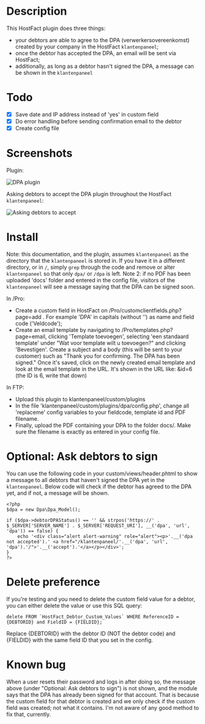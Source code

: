# Description

This HostFact plugin does three things:
- your debtors are able to agree to the DPA (verwerkersovereenkomst) created by your company in the HostFact `klantenpaneel`;
- once the debtor has accepted the DPA, an email will be sent via HostFact;
- additionally, as long as a debtor hasn't signed the DPA, a message can be shown in the `klantenpaneel`

# Todo
- [x] Save date and IP address instead of 'yes' in custom field
- [x] Do error handling before sending confirmation email to the debtor
- [x] Create config file

# Screenshots

Plugin:

![DPA plugin](https://i.imgur.com/wtMLjBs.png)

Asking debtors to accept the DPA plugin throughout the HostFact `klantenpaneel`:

![Asking debtors to accept](https://i.imgur.com/LX3OR9A.png)

# Install

Note: this documentation, and the plugin, assumes `klantenpaneel` as the directory that the `klantenpaneel` is stored in. If you have it in a different directory, or in `/`, simply `grep` through the code and remove or alter `klantenpaneel` so that only `dpa/` or `/dpa` is left.
Note 2: if no PDF has been uploaded 'docs' folder and entered in the config file, visitors of the `klantenpaneel` will see a message saying that the DPA can be signed soon.

In /Pro:

- Create a custom field in HostFact on /Pro/customclientfields.php?page=add . For example 'DPA' in capitals (without '') as name and field code ('Veldcode');
- Create an email template by navigating to /Pro/templates.php?page=email, clicking 'Template toevoegen', selecting 'een standaard template' under "Wat voor template wilt u toevoegen?" and clicking 'Bevestigen'. Create a subject and a body (this will be sent to your customer) such as "Thank you for confirming. The DPA has been signed." Once it's saved, click on the newly created email template and look at the email template in the URL. It's shown in the URL like: &id=6 (the ID is 6, write that down)

In FTP:

- Upload this plugin to klantenpaneel/custom/plugins
- In the file 'klantenpaneel/custom/plugins/dpa/config.php', change all 'replaceme' config variables to your fieldcode, template id and PDF filename.
- Finally, upload the PDF containing your DPA to the folder docs/. Make sure the filename is exactly as entered in your config file.

# Optional: Ask debtors to sign

You can use the following code in your custom/views/header.phtml to show a message to all debtors that haven't signed the DPA yet in the `klantenpaneel`. Below code will check if the debtor has agreed to the DPA yet, and if not, a message will be shown.

    <?php
    $dpa = new Dpa\Dpa_Model();

    if ($dpa->debtorDPAStatus() == '' && strpos('https://' . $_SERVER['SERVER_NAME'] . $_SERVER['REQUEST_URI'], __('dpa', 'url', 'dpa')) == false) {
        echo '<div class="alert alert-warning" role="alert"><p>'.__('dpa not accepted').' <a href="/klantenpaneel/'.__('dpa', 'url', 'dpa').'/">'.__('accept').'</a></p></div>';
    }
    ?>

# Delete preference

If you're testing and you need to delete the custom field value for a debtor, you can either delete the value or use this SQL query:

    delete FROM `HostFact_Debtor_Custom_Values` WHERE ReferenceID = {DEBTORID} and FieldID = {FIELDID};

Replace {DEBTORID} with the debtor ID (NOT the debtor code) and {FIELDID} with the same field ID that you set in the config.

# Known bug

When a user resets their password and logs in after doing so, the message above (under "Optional: Ask debtors to sign") is not shown, and the module says that the DPA has already been signed for that account. That is because the custom field for that debtor is created and we only check if the custom field was created; not what it contains. I'm not aware of any good method to fix that, currently.
